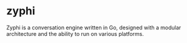 # zyphi
Zyphi is a conversation engine written in Go, designed with a modular architecture and the ability to run on various platforms.
